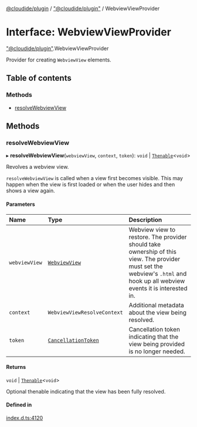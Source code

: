 [@cloudide/plugin](../README.md) / ["@cloudide/plugin"](../modules/_cloudide_plugin_.md) / WebviewViewProvider

# Interface: WebviewViewProvider

["@cloudide/plugin"](../modules/_cloudide_plugin_.md).WebviewViewProvider

Provider for creating `WebviewView` elements.

## Table of contents

### Methods

- [resolveWebviewView](cloudide_plugin_.WebviewViewProvider.md#resolvewebviewview)

## Methods

### resolveWebviewView

▸ **resolveWebviewView**(`webviewView`, `context`, `token`): `void` \| [`Thenable`](Thenable.md)<`void`\>

Revolves a webview view.

`resolveWebviewView` is called when a view first becomes visible. This may happen when the view is
first loaded or when the user hides and then shows a view again.

#### Parameters

| Name | Type | Description |
| :------ | :------ | :------ |
| `webviewView` | [`WebviewView`](cloudide_plugin_.WebviewView.md) | Webview view to restore. The provider should take ownership of this view. The provider must set the webview's `.html` and hook up all webview events it is interested in. |
| `context` | `WebviewViewResolveContext` | Additional metadata about the view being resolved. |
| `token` | [`CancellationToken`](cloudide_plugin_.CancellationToken.md) | Cancellation token indicating that the view being provided is no longer needed. |

#### Returns

`void` \| [`Thenable`](Thenable.md)<`void`\>

Optional thenable indicating that the view has been fully resolved.

#### Defined in

[index.d.ts:4120](https://github.com/shuyaqian/cloudide-plugin-api/blob/26b31b9/index.d.ts#L4120)
